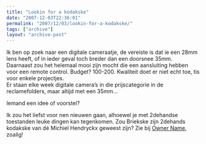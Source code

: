 ```yaml
---
title: "Lookin for a kodakske"
date: "2007-12-03T22:36:01"
permalink: "2007/12/03/lookin-for-a-kodakske/"
tags: ["archive"]
layout: "archive-post"
---
```

Ik ben op zoek naar een digitale cameraatje, de vereiste is dat ie een 28mm lens heeft, of in ieder geval toch breder dan een doorsnee 35mm. Daarnaast zou het helemaal mooi zijn mocht die een aansluiting hebben voor een remote control. Budget? 100-200. Kwaliteit doet er niet echt toe, tis voor enkele projectjes.  
Er staan elke week digitale camera’s in die prijscategorie in de reclamefolders, maar altijd met een 35mm…

Iemand een idee of voorstel?

Ik zou het liefst voor nen nieuwen gaan, alhoewel je met 2dehandse toestanden leuke dingen kan tegenkomen. Zou Briekske zijn 2dehands kodakske van dé Michiel Hendryckx geweest zijn? Zie bij [Owner Name](http://www.flickr.com/photo_exif.gne?id=2081908878 "http://www.flickr.com/photo_exif.gne?id=2081908878"), zoalig!
